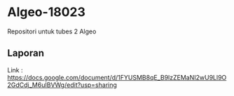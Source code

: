 # Algeo-18023
Repositori untuk tubes 2 Algeo

## Laporan
Link : https://docs.google.com/document/d/1FYUSMB8qE_B9lzZEMaNI2wU9Ll9O2GdCdj_M6uIBVWg/edit?usp=sharing